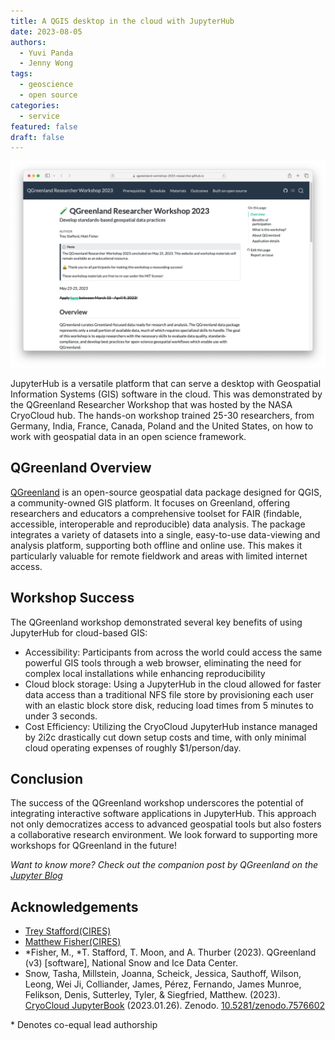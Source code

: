 ```yaml
---
title: A QGIS desktop in the cloud with JupyterHub
date: 2023-08-05
authors:
  - Yuvi Panda
  - Jenny Wong
tags:
  - geoscience
  - open source
categories:
  - service
featured: false
draft: false
---
```


![QGreenland Researcher Workshop](featured.png "The [QGreenland Researcher Workshop](https://qgreenland-workshop-2023-researcher.github.io/)")

JupyterHub is a versatile platform that can serve a desktop with Geospatial Information Systems (GIS) software in the cloud. This was demonstrated by the QGreenland Researcher Workshop that was hosted by the NASA CryoCloud hub. The hands-on workshop trained 25-30 researchers, from Germany, India, France, Canada, Poland and the United States, on how to work with geospatial data in an open science framework.

## QGreenland Overview

[QGreenland](https://qgreenland.org/) is an open-source geospatial data package designed for QGIS, a community-owned GIS platform. It focuses on Greenland, offering researchers and educators a comprehensive toolset for FAIR (findable, accessible, interoperable and reproducible) data analysis. The package integrates a variety of datasets into a single, easy-to-use data-viewing and analysis platform, supporting both offline and online use. This makes it particularly valuable for remote fieldwork and areas with limited internet access.

## Workshop Success

The QGreenland workshop demonstrated several key benefits of using JupyterHub for cloud-based GIS:

- Accessibility: Participants from across the world could access the same powerful GIS tools through a web browser, eliminating the need for complex local installations while enhancing reproducibility
- Cloud block storage: Using a JupyterHub in the cloud allowed for faster data access than a traditional NFS file store by provisioning each user with an elastic block store disk, reducing load times from 5 minutes to under 3 seconds.
- Cost Efficiency: Utilizing the CryoCloud JupyterHub instance managed by 2i2c drastically cut down setup costs and time, with only minimal cloud operating expenses of roughly $1/person/day.

## Conclusion

The success of the QGreenland workshop underscores the potential of integrating interactive software applications in JupyterHub. This approach not only democratizes access to advanced geospatial tools but also fosters a collaborative research environment. We look forward to supporting more workshops for QGreenland in the future!

*Want to know more? Check out the companion post by QGreenland on the [Jupyter Blog](https://blog.jupyter.org/desktop-gis-software-in-the-cloud-with-jupyterhub-ddced297019a)*

## Acknowledgements

- [Trey Stafford](https://cires.colorado.edu/people/trey-stafford)[(CIRES)](https://cires.colorado.edu/)
- [Matthew Fisher](https://cires.colorado.edu/people/matthew-fisher)[(CIRES)](https://cires.colorado.edu/)
- *Fisher, M., *T. Stafford, T. Moon, and A. Thurber (2023). QGreenland (v3) [software], National Snow and Ice Data Center.
- Snow, Tasha, Millstein, Joanna, Scheick, Jessica, Sauthoff, Wilson, Leong, Wei Ji, Colliander, James, Pérez, Fernando, James Munroe, Felikson, Denis, Sutterley, Tyler, & Siegfried, Matthew. (2023). [CryoCloud JupyterBook](https://book.cryointhecloud.com/intro.html) (2023.01.26). Zenodo. [10.5281/zenodo.7576602](https://doi.org/10.5281/zenodo.7576602)

\* Denotes co-equal lead authorship